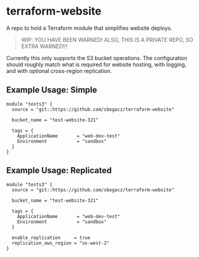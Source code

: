 # terraform-website
A repo to hold a Terraform module that simplifies website deploys.

> WIP: YOU HAVE BEEN WARNED!
> ALSO, THIS IS A PRIVATE REPO, SO EXTRA WARNED!!!


Currently this only supports the S3 bucket operations. The configuration should roughly match what is required for website hosting, with logging, and with optional cross-region replication.

## Example Usage: Simple
```hcl
module "tests3" {
  source = "git::https://github.com/sbogacz/terraform-website"

  bucket_name = "test-website-321"

  tags = {
    ApplicationName       = "web-dev-test"
    Environment           = "sandbox"
  }
}
```

## Example Usage: Replicated
```hcl
module "tests3" {
  source = "git::https://github.com/sbogacz/terraform-website"

  bucket_name = "test-website-321"

  tags = {
    ApplicationName       = "web-dev-test"
    Environment           = "sandbox"
  }

  enable_replication     = true
  replication_aws_region = "us-west-2"
}
```
